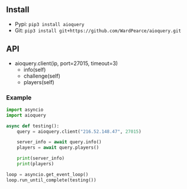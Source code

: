 ## Install
- Pypi: ``pip3 install aioquery``
- Git: ``pip3 install git+https://github.com/WardPearce/aioquery.git``

## API
- aioquery.client(ip, port=27015, timeout=3)
    - info(self)
    - challenge(self)
    - players(self)

### Example
```py
import asyncio
import aioquery

async def testing():
    query = aioquery.client("216.52.148.47", 27015)

    server_info = await query.info()
    players = await query.players()

    print(server_info)
    print(players)

loop = asyncio.get_event_loop()
loop.run_until_complete(testing())
```
